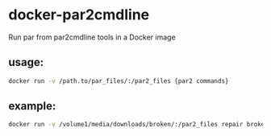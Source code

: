 # docker-par2cmdline
Run par from par2cmdline tools in a Docker image

## usage:
```bash
docker run -v /path.to/par_files/:/par2_files {par2 commands}
```

## example:
```bash
docker run -v /volume1/media/downloads/broken/:/par2_files repair broken_file.par
```
